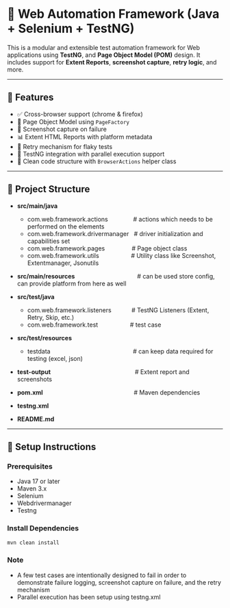 # 📱 Web Automation Framework (Java + Selenium + TestNG)

This is a modular and extensible test automation framework for Web applications using **TestNG**, and **Page Object Model (POM)** design. It includes support for **Extent Reports**, **screenshot capture**, **retry logic**, and more.

---

## 🚀 Features

- ✅ Cross-browser support (chrome & firefox)
- 🧱 Page Object Model using `PageFactory`
- 📸 Screenshot capture on failure
- 📊 Extent HTML Reports with platform metadata
- 🔁 Retry mechanism for flaky tests
- 🧪 TestNG integration with parallel execution support
- 🧩 Clean code structure with `BrowserActions` helper class

---

## 🧾 Project Structure

- **src/main/java**
  - com.web.framework.actions &nbsp;&nbsp;&nbsp;&nbsp;&nbsp;&nbsp;&nbsp;&nbsp;&nbsp;&nbsp;&nbsp;&nbsp;&nbsp;&nbsp;# actions which needs to be performed on the elements
  - com.web.framework.drivermanager &nbsp;&nbsp;# driver initialization and capabilities set
  - com.web.framework.pages &nbsp;&nbsp;&nbsp;&nbsp;&nbsp;&nbsp;&nbsp;&nbsp;&nbsp;&nbsp;&nbsp;&nbsp;&nbsp;&nbsp;&nbsp;# Page object class
  - com.web.framework.utils &nbsp;&nbsp;&nbsp;&nbsp;&nbsp;&nbsp;&nbsp;&nbsp;&nbsp;&nbsp;&nbsp;&nbsp;&nbsp;&nbsp;&nbsp;&nbsp;&nbsp;&nbsp;# Utility class like Screenshot, Extentmanager, Jsonutils

- **src/main/resources** &nbsp;&nbsp;&nbsp;&nbsp;&nbsp;&nbsp;&nbsp;&nbsp;&nbsp;&nbsp;&nbsp;&nbsp;&nbsp;&nbsp;&nbsp;&nbsp;&nbsp;&nbsp;&nbsp;&nbsp;&nbsp;&nbsp;&nbsp;&nbsp;&nbsp;&nbsp;&nbsp;&nbsp;&nbsp;&nbsp;&nbsp;&nbsp;&nbsp;&nbsp;&nbsp;&nbsp;# can be used store config, can provide platform from here as well

- **src/test/java**
  - com.web.framework.listeners &nbsp;&nbsp;&nbsp;&nbsp;&nbsp;&nbsp;&nbsp;&nbsp;&nbsp;&nbsp;&nbsp;# TestNG Listeners (Extent, Retry, Skip, etc.)
  - com.web.framework.test &nbsp;&nbsp;&nbsp;&nbsp;&nbsp;&nbsp;&nbsp;&nbsp;&nbsp;&nbsp;&nbsp;&nbsp;&nbsp;&nbsp;&nbsp;&nbsp;&nbsp;&nbsp;# test case

- **src/test/resources**
  - testdata &nbsp;&nbsp;&nbsp;&nbsp;&nbsp;&nbsp;&nbsp;&nbsp;&nbsp;&nbsp;&nbsp;&nbsp;&nbsp;&nbsp;&nbsp;&nbsp;&nbsp;&nbsp;&nbsp;&nbsp;&nbsp;&nbsp;&nbsp;&nbsp;&nbsp;&nbsp;&nbsp;&nbsp;&nbsp;&nbsp;&nbsp;&nbsp;&nbsp;&nbsp;&nbsp;&nbsp;&nbsp;&nbsp;&nbsp;&nbsp;&nbsp;&nbsp;&nbsp;&nbsp;&nbsp;&nbsp;&nbsp;&nbsp;# can keep data required for testing (excel, json)

- **test-output** &nbsp;&nbsp;&nbsp;&nbsp;&nbsp;&nbsp;&nbsp;&nbsp;&nbsp;&nbsp;&nbsp;&nbsp;&nbsp;&nbsp;&nbsp;&nbsp;&nbsp;&nbsp;&nbsp;&nbsp;&nbsp;&nbsp;&nbsp;&nbsp;&nbsp;&nbsp;&nbsp;&nbsp;&nbsp;&nbsp;&nbsp;&nbsp;&nbsp;&nbsp;&nbsp;&nbsp;&nbsp;&nbsp;&nbsp;&nbsp;&nbsp;&nbsp;&nbsp;&nbsp;&nbsp;&nbsp;&nbsp;&nbsp;&nbsp;# Extent report and screenshots
- **pom.xml** &nbsp;&nbsp;&nbsp;&nbsp;&nbsp;&nbsp;&nbsp;&nbsp;&nbsp;&nbsp;&nbsp;&nbsp;&nbsp;&nbsp;&nbsp;&nbsp;&nbsp;&nbsp;&nbsp;&nbsp;&nbsp;&nbsp;&nbsp;&nbsp;&nbsp;&nbsp;&nbsp;&nbsp;&nbsp;&nbsp;&nbsp;&nbsp;&nbsp;&nbsp;&nbsp;&nbsp;&nbsp;&nbsp;&nbsp;&nbsp;&nbsp;&nbsp;&nbsp;&nbsp;&nbsp;&nbsp;&nbsp;&nbsp;&nbsp;&nbsp;&nbsp;&nbsp;&nbsp;# Maven dependencies
- **testng.xml**
- **README.md**


---

## 🔧 Setup Instructions

### Prerequisites

- Java 17 or later
- Maven 3.x
- Selenium
- Webdrivermanager
- Testng

### Install Dependencies

```bash
mvn clean install
```

### Note
- A few test cases are intentionally designed to fail in order to demonstrate failure logging, screenshot capture on failure, and the retry mechanism
- Parallel execution has been setup using testng.xml
